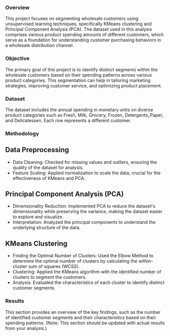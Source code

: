 ### Overview

This project focuses on segmenting wholesale customers using unsupervised learning techniques, specifically KMeans clustering and Principal Component Analysis (PCA). The dataset used in this analysis comprises various product spending amounts of different customers, which serve as a foundation for understanding customer purchasing behaviors in a wholesale distribution channel.

### Objective

The primary goal of this project is to identify distinct segments within the wholesale customers based on their spending patterns across various product categories. This segmentation can help in tailoring marketing strategies, improving customer service, and optimizing product placement.

### Dataset

The dataset includes the annual spending in monetary units on diverse product categories such as Fresh, Milk, Grocery, Frozen, Detergents_Paper, and Delicatessen. Each row represents a different customer.

### Methodology

## Data Preprocessing

- Data Cleaning: Checked for missing values and outliers, ensuring the quality of the dataset for analysis.
- Feature Scaling: Applied normalization to scale the data, crucial for the effectiveness of KMeans and PCA.

## Principal Component Analysis (PCA)

- Dimensionality Reduction: Implemented PCA to reduce the dataset's dimensionality while preserving the variance, making the dataset easier to explore and visualize.
- Interpretation: Analyzed the principal components to understand the underlying structure of the data.

## KMeans Clustering

- Finding the Optimal Number of Clusters: Used the Elbow Method to determine the optimal number of clusters by calculating the within-cluster sum of squares (WCSS).
- Clustering: Applied the KMeans algorithm with the identified number of clusters to segment the customers.
- Analysis: Evaluated the characteristics of each cluster to identify distinct customer segments.

### Results

This section provides an overview of the key findings, such as the number of identified customer segments and their characteristics based on their spending patterns. (Note: This section should be updated with actual results from your analysis.)
